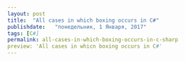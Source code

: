 ```yaml
---
layout: post
title:  "All cases in which boxing occurs in C#"
publishdate:   "понедельник, 1 Января, 2017"
tags: [C#]
permalink: all-cases-in-which-boxing-occurs-in-c-sharp
preview: 'All cases in whicn boxing occurs in C#'
---
```


